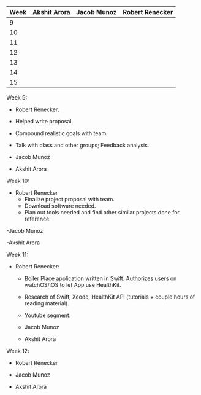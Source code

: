 | Week | Akshit Arora | Jacob Munoz | Robert Renecker |
|------|--------------|-------------|-----------------|
| 9    |              |             |                 |
| 10   |              |             |                 |
| 11   |              |             |                 |
| 12   |              |             |                 |
| 13   |              |             |                 |
| 14   |              |             |                 |
| 15   |              |             |                 |



Week 9:
 - Robert Renecker:
  - Helped write proposal.
  - Compound realistic goals with team.
  - Talk with class and other groups; Feedback analysis.

 - Jacob Munoz

 - Akshit Arora

 Week 10:
  - Robert Renecker
    - Finalize project proposal with team.
    - Download software needed.
    - Plan out tools needed and find other similar projects done for reference.

  -Jacob Munoz

  -Akshit Arora



Week 11:

- Robert Renecker:
  - Boiler Place application written in Swift. Authorizes users on watchOS/iOS to let App use HealthKit.
  - Research of Swift, Xcode, HealthKit API (tutorials + couple hours of reading material).
  - Youtube segment.


  - Jacob Munoz

  - Akshit Arora



Week 12:
 - Robert Renecker

 - Jacob Munoz

 - Akshit Arora
